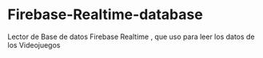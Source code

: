 # Firebase-Realtime-database
Lector de Base de datos Firebase Realtime , que uso para leer los datos de los Videojuegos
